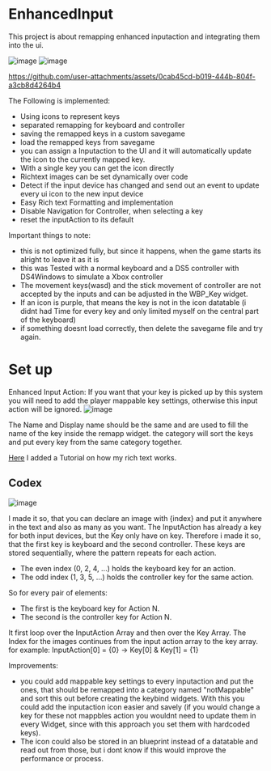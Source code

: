# EnhancedInput
This project is about remapping enhanced inputaction and integrating them into the ui.

![image](https://github.com/user-attachments/assets/1391e2dc-d435-469a-96cf-0a9aed83827e)
![image](https://github.com/user-attachments/assets/1d00137f-673b-44dd-9269-610b587778ed)




https://github.com/user-attachments/assets/0cab45cd-b019-444b-804f-a3cb8d4264b4

The Following is implemented:
- Using icons to represent keys
- separated remapping for keyboard and controller
- saving the remapped keys in a custom savegame
- load the remapped keys from savegame
- you can assign a Inputaction to the UI and it will automatically update the icon to the currently mapped key.
- With a single key you can get the icon directly
- Richtext images can be set dynamically over code
- Detect if the input device has changed and send out an event to update every ui icon to the new input device
- Easy Rich text Formatting and implementation
- Disable Navigation for Controller, when selecting a key
- reset the inputAction to its default

Important things to note:
- this is not optimized fully, but since it happens, when the game starts its alright to leave it as it is
- this was Tested with a normal keyboard and a DS5 controller with DS4Windows to simulate a Xbox controller
- The movement keys(wasd) and the stick movement of controller are not accepted by the inputs and can be adjusted in the WBP_Key widget.
- If an icon is purple, that means the key is not in the icon datatable (i didnt had Time for every key and only limited myself on the central part of the keyboard)
- if something doesnt load correctly, then delete the savegame file and try again.

# Set up

Enhanced Input Action:
If you want that your key is picked up by this system you will need to add the player mappable key settings, otherwise this input action will be ignored.
![image](https://github.com/user-attachments/assets/9349873f-0b69-4883-b07b-6a6c89022b4b)

The Name and Display name should be the same and are used to fill the name of the key inside the remapp widget.
the category will sort the keys and put every key from the same category together.

[Here](https://dev.epicgames.com/community/learning/tutorials/oWne/unreal-engine-add-images-dynamically-to-rich-text-over-code) I added a Tutorial on how my rich text works.

## Codex
![image](https://github.com/user-attachments/assets/613f4c5f-7314-4631-8782-3f86aec8cfff)

I made it so, that you can declare an image with {index} and put it anywhere in the text and also as many as you want.
The InputAction has already a key for both input devices, but the Key only have on key. Therefore i made it so, that the first key is keyboard and the second controller.
These keys are stored sequentially, where the pattern repeats for each action.
- The even index (0, 2, 4, ...) holds the keyboard key for an action.
- The odd index (1, 3, 5, ...) holds the controller key for the same action.

So for every pair of elements:
- The first is the keyboard key for Action N.
- The second is the controller key for Action N.

It first loop over the InputAction Array and then over the Key Array. The Index for the images continues from the input action array to the key array.
for example: InputAction[0] = {0} -> Key[0] & Key[1] = {1}



Improvements:
- you could add mappable key settings to every inputaction and put the ones, that should be remapped into a category named "notMappable" and sort this out before creating the keybind widgets. With this you could add the inputaction icon easier and savely (if you would change a key for these not mappbles action you wouldnt need to update them in every Widget, since with this approach you set them with hardcoded keys).
- The icon could also be stored in an blueprint instead of a datatable and read out from those, but i dont know if this would improve the performance or process.

